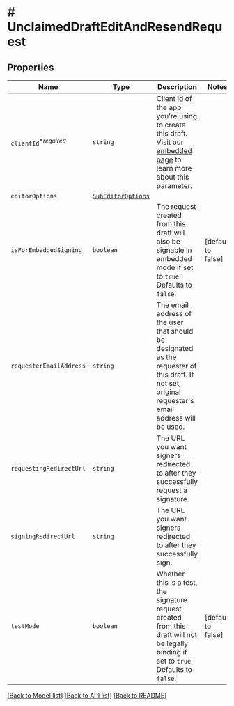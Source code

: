 # # UnclaimedDraftEditAndResendRequest



## Properties

Name | Type | Description | Notes
------------ | ------------- | ------------- | -------------
| `clientId`<sup>*_required_</sup> | ```string``` |  Client id of the app you&#39;re using to create this draft. Visit our [embedded page](https://app.hellosign.com/api/embeddedSigningWalkthrough) to learn more about this parameter.  |  |
| `editorOptions` | [```SubEditorOptions```](SubEditorOptions.md) |    |  |
| `isForEmbeddedSigning` | ```boolean``` |  The request created from this draft will also be signable in embedded mode if set to `true`. Defaults to `false`.  |  [default to false] |
| `requesterEmailAddress` | ```string``` |  The email address of the user that should be designated as the requester of this draft. If not set, original requester&#39;s email address will be used.  |  |
| `requestingRedirectUrl` | ```string``` |  The URL you want signers redirected to after they successfully request a signature.  |  |
| `signingRedirectUrl` | ```string``` |  The URL you want signers redirected to after they successfully sign.  |  |
| `testMode` | ```boolean``` |  Whether this is a test, the signature request created from this draft will not be legally binding if set to `true`. Defaults to `false`.  |  [default to false] |

[[Back to Model list]](../../README.md#models) [[Back to API list]](../../README.md#endpoints) [[Back to README]](../../README.md)
